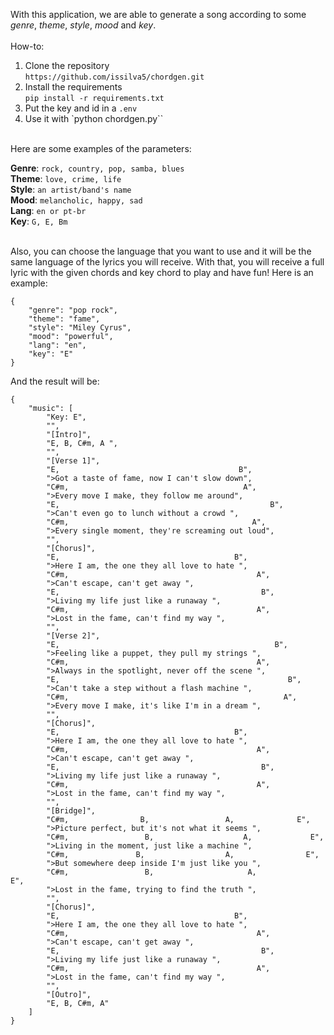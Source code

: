 With this application, we are able to generate a song according to some *genre*, *theme*, *style*, *mood* and *key*.
<br><br>
How-to:
1. Clone the repository\
`https://github.com/issilva5/chordgen.git`
2. Install the requirements\
`pip install -r requirements.txt`
3. Put the key and id in a `.env`
4. Use it with `python chordgen.py``

<br>
Here are some examples of the parameters: 

**Genre**: `rock, country, pop, samba, blues`\
**Theme**: `love, crime, life`\
**Style**: `an artist/band's name`\
**Mood**: `melancholic, happy, sad`\
**Lang**: `en or pt-br`\
**Key**: `G, E, Bm`

<br>
Also, you can choose the language that you want to use and it will be the same language of the lyrics you will receive. With that, you will receive a full lyric with the given chords and key chord to play and have fun!
Here is an example:

```
{
    "genre": "pop rock",
    "theme": "fame",
    "style": "Miley Cyrus",
    "mood": "powerful",
    "lang": "en",
    "key": "E"
}
```

And the result will be:

```
{
    "music": [
        "Key: E",
        "",
        "[Intro]",
        "E, B, C#m, A ",
        "",
        "[Verse 1]",
        "E,                                        B",
        ">Got a taste of fame, now I can't slow down",
        "C#m,                                       A",
        ">Every move I make, they follow me around",
        "E,                                               B",
        ">Can't even go to lunch without a crowd ",
        "C#m,                                         A",
        ">Every single moment, they're screaming out loud",
        "",
        "[Chorus]",
        "E,                                       B",
        ">Here I am, the one they all love to hate ",
        "C#m,                                          A",
        ">Can't escape, can't get away ",
        "E,                                             B",
        ">Living my life just like a runaway ",
        "C#m,                                          A",
        ">Lost in the fame, can't find my way ",
        "",
        "[Verse 2]",
        "E,                                                B",
        ">Feeling like a puppet, they pull my strings ",
        "C#m,                                          A",
        ">Always in the spotlight, never off the scene ",
        "E,                                                   B",
        ">Can't take a step without a flash machine ",
        "C#m,                                                A",
        ">Every move I make, it's like I'm in a dream ",
        "",
        "[Chorus]",
        "E,                                       B",
        ">Here I am, the one they all love to hate ",
        "C#m,                                          A",
        ">Can't escape, can't get away ",
        "E,                                             B",
        ">Living my life just like a runaway ",
        "C#m,                                          A",
        ">Lost in the fame, can't find my way ",
        "",
        "[Bridge]",
        "C#m,                B,                 A,              E",
        ">Picture perfect, but it's not what it seems ",
        "C#m,                 B,                    A,             E",
        ">Living in the moment, just like a machine ",
        "C#m,               B,                  A,                E",
        ">But somewhere deep inside I'm just like you ",
        "C#m,                 B,                     A,                  E",
        ">Lost in the fame, trying to find the truth ",
        "",
        "[Chorus]",
        "E,                                       B",
        ">Here I am, the one they all love to hate ",
        "C#m,                                          A",
        ">Can't escape, can't get away ",
        "E,                                             B",
        ">Living my life just like a runaway ",
        "C#m,                                          A",
        ">Lost in the fame, can't find my way ",
        "",
        "[Outro]",
        "E, B, C#m, A"
    ]
}
```